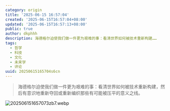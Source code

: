 ```yaml
---
category: origin
title: '2025-06-15 16:57:04'
created: '2025-06-15T16:57:04+08:00'
updated: '2025-06-15T16:57:13+08:00'
public: true
author: dkphhh
description: 海德格尔迫使我们做一件更为艰难的事：看清世界如何被技术重新构建……
tags:
  - 哲学
  - 科技
  - 文化
  - 未来学
  - 评论
uuid: 20250615165704s6cn
---
```


> 海德格尔迫使我们做一件更为艰难的事：看清世界如何被技术重新构建，然后有意识地重新夺回或重新编织那些有可能被压平的意义之线。

![202506151657073zb7.webp](https://img.dkphhh.me/202506151657073zb7.webp)

